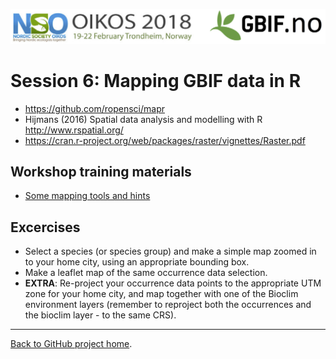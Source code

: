 ![](../demo_data/NSO_2018_GBIF_NO.png "NSO 2018")


# Session 6: Mapping GBIF data in R

* https://github.com/ropensci/mapr
* Hijmans (2016) Spatial data analysis and modelling with R http://www.rspatial.org/
* https://cran.r-project.org/web/packages/raster/vignettes/Raster.pdf

## Workshop training materials

 * [Some mapping tools and hints](mapping.Rmd)

## Excercises

 * Select a species (or species group) and make a simple map zoomed in to your home city, using an appropriate bounding box.
 * Make a leaflet map of the same occurrence data selection.
 * **EXTRA**: Re-project your occurrence data points to the appropriate UTM zone for your home city, and map together with one of the Bioclim environment layers (remember to reproject both the occurrences and the bioclim layer - to the same CRS).


***

[Back to GitHub project home](https://github.com/GBIF-Europe/nordic_oikos_2018_r).
